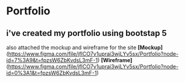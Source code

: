 # Portfolio
## i've created my portfolio using bootstap 5 
also attached the mockup and wireframe for the site
**[Mockup]**(https://www.figma.com/file/jflCO7v1uprai3wjLYv5sx/Portfolio?node-id=7%3A9&t=fpzsW6ZbKvdsL3mF-1) 
**[Wireframe]**(https://www.figma.com/file/jflCO7v1uprai3wjLYv5sx/Portfolio?node-id=0%3A1&t=fpzsW6ZbKvdsL3mF-1) 

